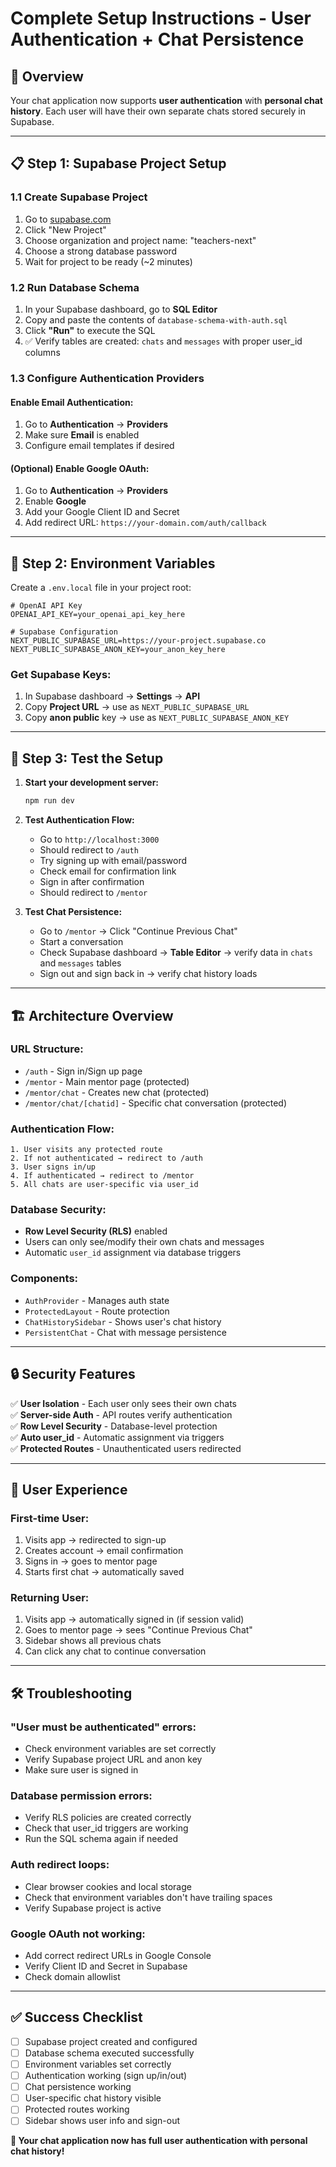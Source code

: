# Complete Setup Instructions - User Authentication + Chat Persistence

## 🎯 Overview
Your chat application now supports **user authentication** with **personal chat history**. Each user will have their own separate chats stored securely in Supabase.

---

## 📋 Step 1: Supabase Project Setup

### 1.1 Create Supabase Project
1. Go to [supabase.com](https://supabase.com)
2. Click "New Project"
3. Choose organization and project name: "teachers-next"
4. Choose a strong database password
5. Wait for project to be ready (~2 minutes)

### 1.2 Run Database Schema
1. In your Supabase dashboard, go to **SQL Editor**
2. Copy and paste the contents of `database-schema-with-auth.sql`
3. Click **"Run"** to execute the SQL
4. ✅ Verify tables are created: `chats` and `messages` with proper user_id columns

### 1.3 Configure Authentication Providers

#### Enable Email Authentication:
1. Go to **Authentication** → **Providers**
2. Make sure **Email** is enabled
3. Configure email templates if desired

#### (Optional) Enable Google OAuth:
1. Go to **Authentication** → **Providers**  
2. Enable **Google**
3. Add your Google Client ID and Secret
4. Add redirect URL: `https://your-domain.com/auth/callback`

---

## 🔐 Step 2: Environment Variables

Create a `.env.local` file in your project root:

```env
# OpenAI API Key
OPENAI_API_KEY=your_openai_api_key_here

# Supabase Configuration
NEXT_PUBLIC_SUPABASE_URL=https://your-project.supabase.co
NEXT_PUBLIC_SUPABASE_ANON_KEY=your_anon_key_here
```

### Get Supabase Keys:
1. In Supabase dashboard → **Settings** → **API**
2. Copy **Project URL** → use as `NEXT_PUBLIC_SUPABASE_URL`
3. Copy **anon public** key → use as `NEXT_PUBLIC_SUPABASE_ANON_KEY`

---

## 🚀 Step 3: Test the Setup

1. **Start your development server:**
   ```bash
   npm run dev
   ```

2. **Test Authentication Flow:**
   - Go to `http://localhost:3000`
   - Should redirect to `/auth`
   - Try signing up with email/password
   - Check email for confirmation link
   - Sign in after confirmation
   - Should redirect to `/mentor`

3. **Test Chat Persistence:**
   - Go to `/mentor` → Click "Continue Previous Chat"
   - Start a conversation
   - Check Supabase dashboard → **Table Editor** → verify data in `chats` and `messages` tables
   - Sign out and sign back in → verify chat history loads

---

## 🏗️ Architecture Overview

### **URL Structure:**
- `/auth` - Sign in/Sign up page
- `/mentor` - Main mentor page (protected)
- `/mentor/chat` - Creates new chat (protected)
- `/mentor/chat/[chatid]` - Specific chat conversation (protected)

### **Authentication Flow:**
```
1. User visits any protected route
2. If not authenticated → redirect to /auth
3. User signs in/up
4. If authenticated → redirect to /mentor
5. All chats are user-specific via user_id
```

### **Database Security:**
- **Row Level Security (RLS)** enabled
- Users can only see/modify their own chats and messages
- Automatic `user_id` assignment via database triggers

### **Components:**
- `AuthProvider` - Manages auth state
- `ProtectedLayout` - Route protection
- `ChatHistorySidebar` - Shows user's chat history
- `PersistentChat` - Chat with message persistence

---

## 🔒 Security Features

✅ **User Isolation** - Each user only sees their own chats  
✅ **Server-side Auth** - API routes verify authentication  
✅ **Row Level Security** - Database-level protection  
✅ **Auto user_id** - Automatic assignment via triggers  
✅ **Protected Routes** - Unauthenticated users redirected  

---

## 🎨 User Experience

### **First-time User:**
1. Visits app → redirected to sign-up
2. Creates account → email confirmation
3. Signs in → goes to mentor page
4. Starts first chat → automatically saved

### **Returning User:**
1. Visits app → automatically signed in (if session valid)
2. Goes to mentor page → sees "Continue Previous Chat"
3. Sidebar shows all previous chats
4. Can click any chat to continue conversation

---

## 🛠️ Troubleshooting

### **"User must be authenticated" errors:**
- Check environment variables are set correctly
- Verify Supabase project URL and anon key
- Make sure user is signed in

### **Database permission errors:**
- Verify RLS policies are created correctly
- Check that user_id triggers are working
- Run the SQL schema again if needed

### **Auth redirect loops:**
- Clear browser cookies and local storage
- Check that environment variables don't have trailing spaces
- Verify Supabase project is active

### **Google OAuth not working:**
- Add correct redirect URLs in Google Console
- Verify Client ID and Secret in Supabase
- Check domain allowlist

---

## ✅ Success Checklist

- [ ] Supabase project created and configured
- [ ] Database schema executed successfully  
- [ ] Environment variables set correctly
- [ ] Authentication working (sign up/in/out)
- [ ] Chat persistence working
- [ ] User-specific chat history visible
- [ ] Protected routes working
- [ ] Sidebar shows user info and sign-out

**🎉 Your chat application now has full user authentication with personal chat history!** 